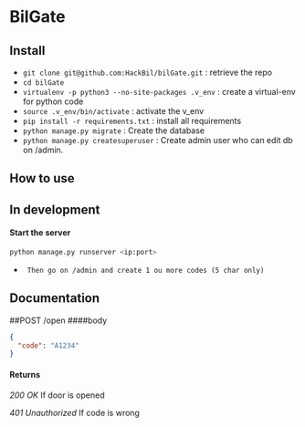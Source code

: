 BilGate
===========

Install
---------
* `git clone git@github.com:HackBil/bilGate.git` : retrieve the repo
* `cd bilGate`
* `virtualenv -p python3 --no-site-packages .v_env` : create a virtual-env for python code
* `source .v_env/bin/activate` : activate the v_env
* `pip install -r requirements.txt` : install all requirements
* `python manage.py migrate` : Create the database
* `python manage.py createsuperuser` : Create admin user who can edit db on /admin.


How to use
----------
## In development
#### Start the server
```bash
python manage.py runserver <ip:port>
```
* ` Then go on /admin and create 1 ou more codes (5 char only)`

Documentation
-------------
##POST /open
####body
```json
{
  "code": "A1234"
}
```

#### Returns
*200 OK* If door is opened

*401 Unauthorized* If code is wrong

